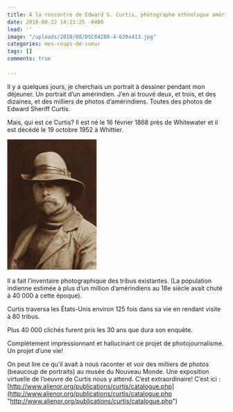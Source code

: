 ```yaml
---
title: À la rencontre de Edward S. Curtis, photographe ethnologue américain
date: 2018-08-22 14:11:25 -0400
lead: ''
image: "/uploads/2018/08/DSC04289-4-620x413.jpg"
categories: mes-coups-de-coeur
tags: []
comments: true

---
```

Il y a quelques jours, je cherchais un portrait à dessiner pendant mon déjeuner. Un portrait d’un amérindien. J’en ai trouvé deux, et trois, et des dizaines, et des milliers de photos d’amérindiens. Toutes des photos de Edward Sheriff Curtis.

Mais, qui est ce Curtis? Il est né le 16 février 1868 près de Whitewater et il est décédé le 19 octobre 1952 à Whittier.

![](/uploads/2018/08/ECurtis-1-206x300.jpg)

Il a fait l’inventaire photographique des tribus existantes. (La population indienne estimée à plus d’un million d’amérindiens au 18e siècle avait chuté à 40 000 à cette époque).

Curtis traversa les États-Unis environ 125 fois dans sa vie en rendant visite à 80 tribus.

Plus 40 000 clichés furent pris les 30 ans que dura son enquête.

Complètement impressionnant et hallucinant ce projet de photojournalisme. Un projet d’une vie!

On peut lire ce qu’il avait à nous raconter et voir des milliers de photos (beaucoup de portraits) au musée du Nouveau Monde. Une exposition virtuelle de l’oeuvre de Curtis nous y attend. C’est extraordinaire! C’est ici : [http://www.alienor.org/publications/curtis/catalogue.php](http://www.alienor.org/publications/curtis/catalogue.php "http://www.alienor.org/publications/curtis/catalogue.php")